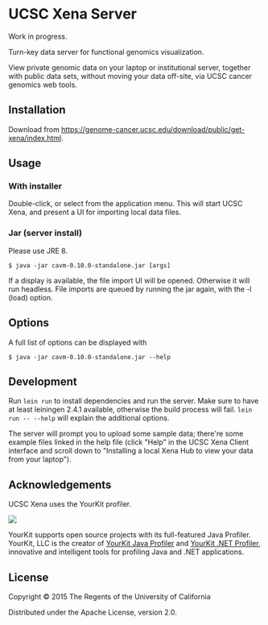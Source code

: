 # UCSC Xena Server

Work in progress.

Turn-key data server for functional genomics visualization.

View private genomic data on your laptop or institutional server, together with public data sets, without moving your data off-site, via UCSC cancer genomics web tools.

## Installation

Download from https://genome-cancer.ucsc.edu/download/public/get-xena/index.html.

## Usage

### With installer
Double-click, or select from the application menu. This will start UCSC Xena, and present a UI for importing local data files.

### Jar (server install)
Please use JRE 8.

    $ java -jar cavm-0.10.0-standalone.jar [args]

If a display is available, the file import UI will be opened. Otherwise it will run headless. File imports are queued by running the jar again, with the -l (load) option.

## Options

A full list of options can be displayed with

    $ java -jar cavm-0.10.0-standalone.jar --help

## Development

Run `lein run` to install dependencies and run the server.  Make sure to
have at least leiningen 2.4.1 available, otherwise the build process
will fail.  `lein run -- --help` will explain the additional options.

The server will prompt you to upload some sample data; there're some
example files linked in the help file (click "Help" in the UCSC Xena
Client interface and scroll down to "Installing a local Xena Hub to view
your data from your laptop").

## Acknowledgements

UCSC Xena uses the YourKit profiler.

<a href="https://www.yourkit.com/java/profiler/"><img src="https://www.yourkit.com/images/yklogo.png"></a>

YourKit supports open source projects with its full-featured Java Profiler.
YourKit, LLC is the creator of <a href="https://www.yourkit.com/java/profiler/">YourKit Java Profiler</a>
and <a href="https://www.yourkit.com/.net/profiler/">YourKit .NET Profiler</a>,
innovative and intelligent tools for profiling Java and .NET applications.

## License

Copyright © 2015 The Regents of the University of California

Distributed under the Apache License, version 2.0.
